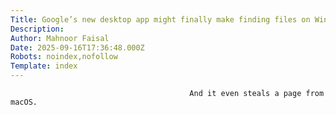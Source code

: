 ```yaml
---
Title: Google’s new desktop app might finally make finding files on Windows simple
Description: 
Author: Mahnoor Faisal
Date: 2025-09-16T17:36:48.000Z
Robots: noindex,nofollow
Template: index
---
```


                                            And it even steals a page from macOS.
                                        